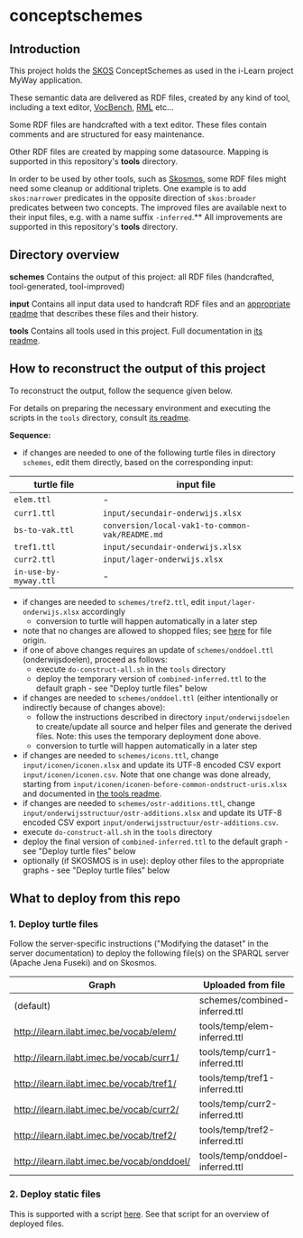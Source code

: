 # conceptschemes

## Introduction

This project holds the [SKOS](https://www.w3.org/2009/08/skos-reference/skos.html) ConceptSchemes as used in the i-Learn project MyWay application.

These semantic data are delivered as RDF files, created by any kind of tool, including a text editor, [VocBench](http://vocbench.uniroma2.it/), [RML](https://rml.io/) etc...

Some RDF files are handcrafted with a text editor. These files contain comments and are structured for easy maintenance.

Other RDF files are created by mapping some datasource.
Mapping is supported in this repository's **tools** directory.

In order to be used by other tools, such as [Skosmos](http://www.skosmos.org/), some RDF files might
need some cleanup or additional triplets. One example is to add `skos:narrower` predicates
in the opposite direction of `skos:broader` predicates between two concepts.
The improved files are available next to their input files, e.g. with a name suffix `-inferred`.**
All improvements are supported in this repository's **tools** directory.

## Directory overview

**schemes**
Contains the output of this project: all RDF files (handcrafted, tool-generated, tool-improved)

**input**
Contains all input data used to handcraft RDF files and an [appropriate readme](input/README.md) that describes these files and their history.

**tools**
Contains all tools used in this project. Full documentation in [its readme](tools/README.md).

## How to reconstruct the output of this project

To reconstruct the output, follow the sequence given below.

For details on preparing the necessary environment and executing the scripts in the `tools` directory, consult [its readme](tools/README.md).

**Sequence:**

- if changes are needed to one of the following turtle files in directory `schemes`, edit them directly, based on the corresponding input:
  
| turtle file           | input file                                      |
|-----------------------|-------------------------------------------------|
| `elem.ttl`            | -                                               | 
| `curr1.ttl`           | `input/secundair-onderwijs.xlsx`                |
 | `bs-to-vak.ttl`       | `conversion/local-vak1-to-common-vak/README.md` | 
| `tref1.ttl`           | `input/secundair-onderwijs.xlsx`                |
| `curr2.ttl`           | `input/lager-onderwijs.xlsx`                    |
| `in-use-by-myway.ttl` | -                                               |

- if changes are needed to `schemes/tref2.ttl`, edit `input/lager-onderwijs.xlsx` accordingly
  - conversion to turtle will happen automatically in a later step
- note that no changes are allowed to shopped files; see [here](schemes/README.md) for file origin.
- if one of above changes requires an update of `schemes/onddoel.ttl` (onderwijsdoelen), proceed as follows:
  - execute `do-construct-all.sh` in the `tools` directory
  - deploy the temporary version of `combined-inferred.ttl` to the default graph - see "Deploy turtle files" below
- if changes are needed to `schemes/onddoel.ttl` (either intentionally or indirectly because of changes above):  
  - follow the instructions described in directory `input/onderwijsdoelen` to create/update all source and helper files
    and generate the derived files. Note: this uses the temporary deployment done above.
  - conversion to turtle will happen automatically in a later step
- if changes are needed to `schemes/icons.ttl`, change `input/iconen/iconen.xlsx` and update its UTF-8 encoded CSV export `input/iconen/iconen.csv`.
  Note that one change was done already, starting from `input/iconen/iconen-before-common-ondstruct-uris.xlsx` and documented in [the tools readme](tools/README.md). 
- if changes are needed to `schemes/ostr-additions.ttl`, change `input/onderwijsstructuur/ostr-additions.xlsx` and update its UTF-8 encoded CSV export `input/onderwijsstructuur/ostr-additions.csv`.
- execute `do-construct-all.sh` in the `tools` directory
- deploy the final version of `combined-inferred.ttl` to the default graph - see "Deploy turtle files" below
- optionally (if SKOSMOS is in use): deploy other files to the appropriate graphs - see "Deploy turtle files" below

## What to deploy from this repo

### 1. Deploy turtle files

Follow the server-specific instructions ("Modifying the dataset" in the server documentation) to deploy the following file(s)
on the SPARQL server (Apache Jena Fuseki) and on Skosmos.

| Graph                                               | Uploaded from file                                    | Required? |
|-----------------------------------------------------|-------------------------------------------------------|-----------|
| (default)                                           | schemes/combined-inferred.ttl                         | yes       |
| http://ilearn.ilabt.imec.be/vocab/elem/             | tools/temp/elem-inferred.ttl                          | no        |
| http://ilearn.ilabt.imec.be/vocab/curr1/            | tools/temp/curr1-inferred.ttl                         | no        |
| http://ilearn.ilabt.imec.be/vocab/tref1/            | tools/temp/tref1-inferred.ttl                         | no        |
| http://ilearn.ilabt.imec.be/vocab/curr2/            | tools/temp/curr2-inferred.ttl                         | no        |
| http://ilearn.ilabt.imec.be/vocab/tref2/            | tools/temp/tref2-inferred.ttl                         | no        |
| http://ilearn.ilabt.imec.be/vocab/onddoel/          | tools/temp/onddoel-inferred.ttl                       | no        |

### 2. Deploy static files

This is supported with a script [here](tools/README.md). See that script for an overview of deployed files.
